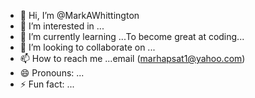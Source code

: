 - 👋 Hi, I’m @MarkAWhittington
- 👀 I’m interested in ...
- 🌱 I’m currently learning ...To become great at coding...
- 💞️ I’m looking to collaborate on ...
- 📫 How to reach me ...email (marhapsat1@yahoo.com)
- 😄 Pronouns: ...
- ⚡ Fun fact: ...

<!---
MarkAWhittington/MarkAWhittington is a ✨ special ✨ repository because its `README.md` (this file) appears on your GitHub profile.
You can click the Preview link to take a look at your changes.
--->
